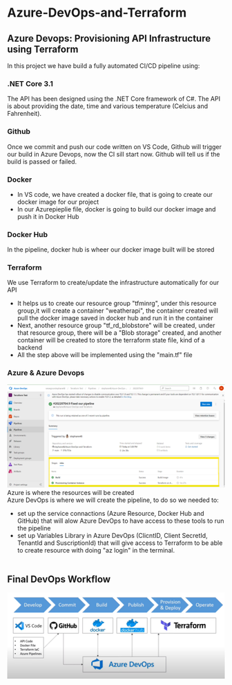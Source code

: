# Azure-DevOps-and-Terraform

## Azure Devops: Provisioning API Infrastructure using Terraform
In this project we have build a fully automated CI/CD pipeline using:
### .NET Core 3.1
The API has been designed using the .NET Core framework of C#. The API is about providing the date, time and various temperature (Celcius and Fahrenheit).
### Github 
Once we commit and push our code written on VS Code, Github will trigger our build in Azure Devops, now the CI sill start now. Github will tell us 
if the build is passed or failed.
### Docker 
- In VS code, we have created a docker file, that is going to create our docker image for our project
- In our Azurepieplie file, docker is going to build our docker image and push it in Docker Hub
### Docker Hub
In the pipeline, docker hub is wheer our docker image built will be stored
### Terraform
We use Terraform to create/update the infrastructure automatically for our API
- It helps us to create our resource group "tfminrg", under this resource group,it will create a container "weatherapi",
the container created will pull the docker image saved in docker hub and run it in the container
- Next, another resource group "tf_rd_blobstore" will be created, under that resource group, there will be a "Blob storage" created,
and another container will be created to store the terraform state file, kind of a backend
- All the step above will be implemented using the "main.tf" file
### Azure & Azure Devops
![Pipeline_stages](img/Pipeline_stage.png)
<br />
Azure is where the resources will be created<br />
Azure DevOps is where we will create the pipeline, to do so we needed to:
- set up the service connactions (Azure Resource, Docker Hub and GitHub) that will alow Azure DevOps to have access to these tools to run the pipeline
- set up Variables Library in Azure DevOps (ClicntID, Client SecretId, TenantId and SuscriptionId) that will give access to Terraform to be able to create
resource with doing "az login" in the terminal.
<br /><br />
## Final DevOps Workflow
![CI/CD_Processes](img/DevOps_Workflow.png)

